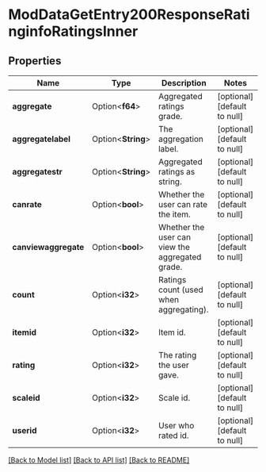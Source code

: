 # ModDataGetEntry200ResponseRatinginfoRatingsInner

## Properties

Name | Type | Description | Notes
------------ | ------------- | ------------- | -------------
**aggregate** | Option<**f64**> | Aggregated ratings grade. | [optional][default to null]
**aggregatelabel** | Option<**String**> | The aggregation label. | [optional][default to null]
**aggregatestr** | Option<**String**> | Aggregated ratings as string. | [optional][default to null]
**canrate** | Option<**bool**> | Whether the user can rate the item. | [optional][default to null]
**canviewaggregate** | Option<**bool**> | Whether the user can view the aggregated grade. | [optional][default to null]
**count** | Option<**i32**> | Ratings count (used when aggregating). | [optional][default to null]
**itemid** | Option<**i32**> | Item id. | [optional][default to null]
**rating** | Option<**i32**> | The rating the user gave. | [optional][default to null]
**scaleid** | Option<**i32**> | Scale id. | [optional][default to null]
**userid** | Option<**i32**> | User who rated id. | [optional][default to null]

[[Back to Model list]](../README.md#documentation-for-models) [[Back to API list]](../README.md#documentation-for-api-endpoints) [[Back to README]](../README.md)


